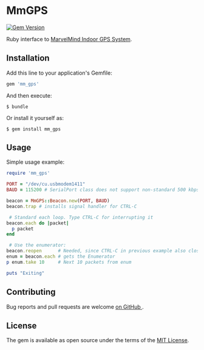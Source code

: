 # MmGPS
[![Gem Version](https://badge.fury.io/rb/mm_gps.svg)](https://badge.fury.io/rb/mm_gps)

Ruby interface to [MarvelMind Indoor GPS System](http://www.marvelmind.com).

## Installation

Add this line to your application's Gemfile:

```ruby
gem 'mm_gps'
```

And then execute:

    $ bundle

Or install it yourself as:

    $ gem install mm_gps

## Usage

Simple usage example:

```ruby
require 'mm_gps'

PORT = "/dev/cu.usbmodem1411"
BAUD = 115200 # SerialPort class does not support non-standard 500 kbps

beacon = MmGPS::Beacon.new(PORT, BAUD)
beacon.trap # installs signal handler for CTRL-C

 # Standard each loop. Type CTRL-C for interrupting it
beacon.each do |packet|
  p packet
end

 # Use the enumerator:
beacon.reopen      # Needed, since CTRL-C in previous example also closes the Serialport connection
enum = beacon.each # gets the Enumerator
p enum.take 10     # Next 10 packets from enum

puts "Exiting"
```

## Contributing

Bug reports and pull requests are welcome [on GitHub ](https://github.com/pbosetti/ruby_mm_gps).


## License

The gem is available as open source under the terms of the [MIT License](http://opensource.org/licenses/MIT).

